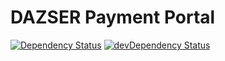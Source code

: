 # DAZSER Payment Portal

[![Dependency Status](https://david-dm.org/Sparticuz/dazser-pay-portal.svg)](https://david-dm.org/Sparticuz/dazser-pay-portal)
[![devDependency Status](https://david-dm.org/Sparticuz/dazser-pay-portal/dev-status.svg)](https://david-dm.org/Sparticuz/dazser-pay-portal#info=devDependencies)
